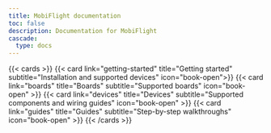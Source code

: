 ```yaml
---
title: MobiFlight documentation
toc: false
description: Documentation for MobiFlight
cascade:
  type: docs
---
```


{{< cards >}}
{{< card link="getting-started" title="Getting started" subtitle="Installation and supported devices" icon="book-open">}}
{{< card link="boards" title="Boards" subtitle="Supported boards" icon="book-open" >}}
{{< card link="devices" title="Devices" subtitle="Supported components and wiring guides" icon="book-open" >}}
{{< card link="guides" title="Guides" subtitle="Step-by-step walkthroughs" icon="book-open" >}}
{{< /cards >}}
